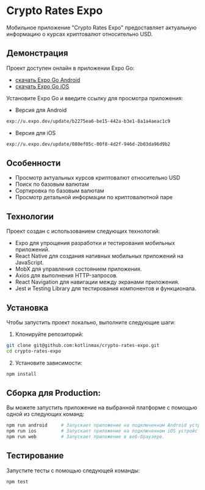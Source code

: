 # Crypto Rates Expo

Мобильное приложение "Crypto Rates Expo" предоставляет актуальную информацию о курсах криптовалют относительно USD.

## Демонстрация

Проект доступен онлайн в приложении Expo Go: 
  - [скачать Expo Go Android](https://play.google.com/store/apps/details?id=host.exp.exponent&referrer=www)
  - [скачать Expo Go iOS](https://itunes.apple.com/app/apple-store/id982107779)

Установите Expo Go и введите ссылку для просмотра приложения:
  - Версия для Android 
  ```bash 
  exp://u.expo.dev/update/b2275ea6-be15-442a-b3e1-8a1a4aeac1c9
  ```
  - Версия для iOS
  ```bash 
  exp://u.expo.dev/update/080ef05c-00f8-4d2f-946d-2b03da96d9b2
  ```



## Особенности

- Просмотр актуальных курсов криптовалют относительно USD
- Поиск по базовым валютам
- Сортировка по базовым валютам
- Просмотр детальной информации по криптовалютной паре

## Технологии

Проект создан с использованием следующих технологий:

- Expo для упрощения разработки и тестирования мобильных приложений.
- React Native для создания нативных мобильных приложений на JavaScript.
- MobX для управления состоянием приложения.
- Axios для выполнения HTTP-запросов.
- React Navigation для навигации между экранами приложения.
- Jest и Testing Library для тестирования компонентов и функционала.

## Установка

Чтобы запустить проект локально, выполните следующие шаги:

1. Клонируйте репозиторий:

```bash
git clone git@github.com:kotlinmax/crypto-rates-expo.git
cd crypto-rates-expo
```

2. Установите зависимости:

```bash
npm install
```

## Сборка для Production:
Вы можете запустить приложение на выбранной платформе с помощью одной из следующих команд:

```bash
npm run android     # Запускает приложение на подключенном Android устройстве или эмуляторе.
npm run ios         # Запускает приложение на подключенном iOS устройстве или симуляторе (только Mac).
npm run web         # Запускает приложение в веб-браузере.
```

## Тестирование
Запустите тесты с помощью следующей команды:
```bash
npm test
```